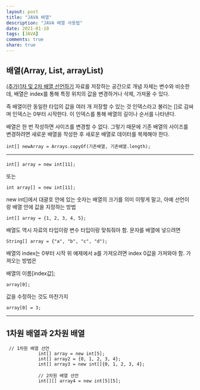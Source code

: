 ```yaml
---
layout: post
title: "JAVA 배열"
description: "JAVA 배열 사용법"
date: 2021-01-10
tags: [JAVA]
comments: true
share: true
---
```


## 배열(Array, List, arrayList)
[(추가)1차 및 2차 배열 선언하기](#edited)
자료를 저장하는 공간으로 개념 자체는 변수와 비슷한데, 배열은 index를 통해 특정 위치의 값을 변경하거나 삭제, 가져올 수 있다.

즉 배열이란 동일한 타입의 값을 여러 개 저장할 수 있는 것
인덱스라고 불리는 []로 감싸며 인덱스는 0부터 시작한다.
이 인덱스를 통해 배열의 길이나 순서를 나타낸다.

배열은 한 번 작성하면 사이즈를 변경할 수 없다.
그렇기 때문에 기존 배열의 사이즈를 변경하려면 새로운 배열을 작성한 후 새로운 배열로 데이터를 복제해야 한다.

~~~
int[] newArray = Arrays.copyOf(기존배열, 기존배열.length);
~~~

---

#### 
~~~
int[] array = new int[11];
~~~

또는

~~~
int array[] = new int[11];
~~~

new int[]에서 대괄호 안에 있는 숫자는 배열의 크기를 의미 이렇게 말고, 아예 선언이랑 배열 안에 값을 지정하는 방법

~~~
int[] array = {1, 2, 3, 4, 5};
~~~

배열도 역시 자료의 타입이랑 변수 타입이랑 맞춰줘야 함. 문자를 배열에 넣으려면

~~~
String[] array = {"a", "b", "c", "d");
~~~

배열의 index는 0부터 시작 위 예제에서 a를 가져오려면 index 0값을 가져와야 함. 가져오는 방법은

배열의 이름[index값];

~~~
array[0];
~~~


값을 수정하는 것도 마찬가지

~~~
array[0] = 3;
~~~

---

<a name="edited"></a>
## 1차원 배열과 2차원 배열

~~~
 // 1차원 배열 선언
            int[] array = new int[5];
            int[] array2 = {0, 1, 2, 3, 4};
            int[] array3 = new int[]{0, 1, 2, 3, 4};

            // 2차원 배열 선언
            int[][] array4 = new int[5][5];
~~~
